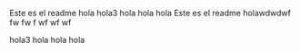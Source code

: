Este es el readme
hola
hola3
hola
hola
hola
Este es el readme
holawdwdwf
fw
fw
f
wf
wf
wf

hola3
hola
hola
hola
